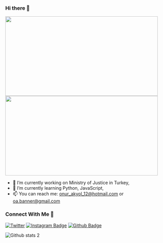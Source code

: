### Hi there 👋 

<img src="https://i.imgur.com/MvMxQ1a.gif" width="480" height="251"><img src="https://media0.giphy.com/media/coxQHKASG60HrHtvkt/giphy.gif?cid=ecf05e47wab268j5e6h0pu1pwjsivwasobwxtr7de1i137t2&rid=giphy.gif&ct=g" width="480" height="251">
- 🔭 I’m currently working on Ministry of Justice in Turkey,
- 🌱 I’m currently learning Python, JavaScript,
- 📫 You can reach me: onur_akyol_12@hotmail.com or oa.banner@gmail.com

### Connect With Me 👋 

[![Twitter](https://badgen.net/badge/icon/twitter?icon=twitter&label)](https://twitter.com/onrakyol)
[![Instagram Badge](https://img.shields.io/badge/-Instagram-C13584?style=flat-quare&labelColor=C13584&logo=instagram&logoColor=white&link=link)](https://www.instagram.com/onrakyol/)
[![Github Badge](https://img.shields.io/badge/-Github-000?style=quare&labelColor=000&logo=Github&logoColor=white&link=link)](https://github.com/onrakyol)

![Github stats 2](https://github-readme-stats.vercel.app/api?username=onrakyol&show_icons=true&theme=radical)
